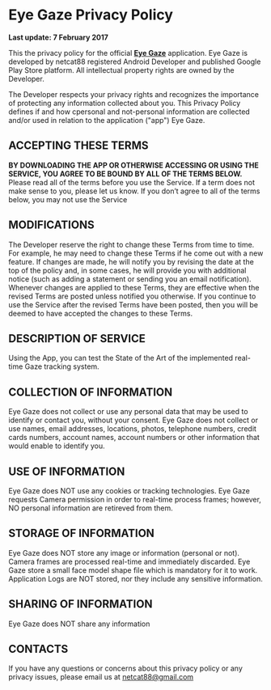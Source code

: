 # Eye Gaze Privacy Policy

**Last update: 7 February 2017**

This the privacy policy for the official [**Eye Gaze**](https://play.google.com/store/apps/details?id=it.unitn.mag.tlc.eyeGaze) application. Eye Gaze is developed by netcat88 registered Android Developer and published Google Play Store platform. All intellectual property rights are owned by the Developer.

The Developer respects your privacy rights and recognizes the importance of protecting any information collected about you. This Privacy Policy defines if and how cpersonal and not-personal information are collected and/or used in relation to the application ("app") Eye Gaze.

## ACCEPTING THESE TERMS

**BY DOWNLOADING THE APP OR OTHERWISE ACCESSING OR USING THE SERVICE, YOU AGREE TO BE BOUND BY ALL OF THE TERMS BELOW.** Please read all of the terms before you use the Service. If a term does not make sense to you, please let us know. If you don’t agree to all of the terms below, you may not use the Service

## MODIFICATIONS

The Developer reserve the right to change these Terms from time to time. For example, he may need to change these Terms if he come out with a new feature. If changes are made, he will notify you by revising the date at the top of the policy and, in some cases, he will provide you with additional notice (such as adding a statement or sending you an email notification).
Whenever changes are applied to these Terms, they are effective when the revised Terms are posted unless notified you otherwise. If you continue to use the Service after the revised Terms have been posted, then you will be deemed to have accepted the changes to these Terms.

## DESCRIPTION OF SERVICE

Using the App, you can test the State of the Art of the implemented real-time Gaze tracking system.

## COLLECTION OF INFORMATION

Eye Gaze does not collect or use any personal data that may be used to identify or contact you, without your consent. Eye Gaze does not collect or use names, email addresses, locations, photos, telephone numbers, credit cards numbers, account names, account numbers or other information that would enable to identify you.

## USE OF INFORMATION

Eye Gaze does NOT use any cookies or tracking technologies. Eye Gaze requests Camera permission in order to real-time process frames; however, NO personal information are retireved from them.

## STORAGE OF INFORMATION

Eye Gaze does NOT store any image or information (personal or not). Camera frames are processed real-time and immediately discarded. Eye Gaze store a small face model shape file which is mandatory for it to work.
Application Logs are NOT stored, nor they include any sensitive information.

## SHARING OF INFORMATION

Eye Gaze does NOT share any information

## CONTACTS

If you have any questions or concerns about this privacy policy or any privacy issues, please email us at [netcat88@gmail.com](mailto:netcat88@gmail.com)
